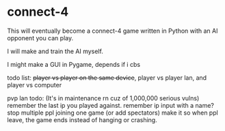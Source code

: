 # connect-4

This will eventually become a connect-4 game written in Python with an AI opponent you can play.

I will make and train the AI myself.

I might make a GUI in Pygame, depends if i cbs

todo list:
~~player vs player on the same device~~, player vs player lan, and player vs computer

pvp lan todo:
    (It's in maintenance rn cuz of 1,000,000 serious vulns)
    remember the last ip you played against. remember ip input with a name?
    stop multiple ppl joining one game (or add spectators)
    make it so when ppl leave, the game ends instead of hanging or crashing.
